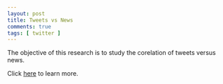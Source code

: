 ```yaml
---
layout: post
title: Tweets vs News
comments: true
tags: [ twitter ]
---
```


The objective of this research is to study the corelation of tweets versus news.

Click [here](/fit5125) to learn more.